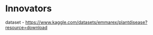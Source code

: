 # Innovators                                                    
dataset - https://www.kaggle.com/datasets/emmarex/plantdisease?resource=download   
   
     
   
